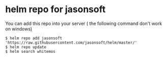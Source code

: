 # helm repo for jasonsoft
You can add this repo into your server ( the following command don't work on windows)

```
$ helm repo add jasonsoft 'https://raw.githubusercontent.com/jasonsoft/helm/master/'
$ helm repo update
$ helm search whitemos
```